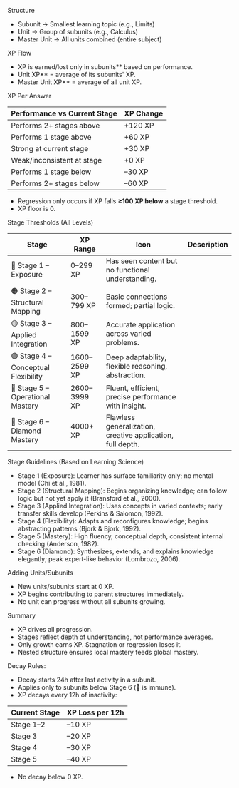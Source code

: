 Structure

* Subunit → Smallest learning topic (e.g., Limits)
* Unit → Group of subunits (e.g., Calculus)
* Master Unit → All units combined (entire subject)

XP Flow

* XP is earned/lost only in subunits** based on performance.
* Unit XP** = average of its subunits' XP.
* Master Unit XP** = average of all unit XP.

XP Per Answer

| Performance vs Current Stage | XP Change |
| ---------------------------- | --------- |
| Performs 2+ stages above     | +120 XP   |
| Performs 1 stage above       | +60 XP    |
| Strong at current stage      | +30 XP    |
| Weak/inconsistent at stage   | +0 XP     |
| Performs 1 stage below       | –30 XP    |
| Performs 2+ stages below     | –60 XP    |

* Regression only occurs if XP falls **≥100 XP below** a stage threshold.
* XP floor is 0.

Stage Thresholds (All Levels)

| Stage                               | XP Range     | Icon                                                       | Description |
| ----------------------------------- | ------------ | ---------------------------------------------------------- | ----------- |
| 🔴 Stage 1 – Exposure               | 0–299 XP     | Has seen content but no functional understanding.          |             |
| 🟠 Stage 2 – Structural Mapping     | 300–799 XP   | Basic connections formed; partial logic.                   |             |
| 🟡 Stage 3 – Applied Integration    | 800–1599 XP  | Accurate application across varied problems.               |             |
| 🟢 Stage 4 – Conceptual Flexibility | 1600–2599 XP | Deep adaptability, flexible reasoning, abstraction.        |             |
| 🔵 Stage 5 – Operational Mastery    | 2600–3999 XP | Fluent, efficient, precise performance with insight.       |             |
| 💎 Stage 6 – Diamond Mastery        | 4000+ XP     | Flawless generalization, creative application, full depth. |             |

Stage Guidelines (Based on Learning Science)

* Stage 1 (Exposure): Learner has surface familiarity only; no mental model (Chi et al., 1981).
* Stage 2 (Structural Mapping): Begins organizing knowledge; can follow logic but not yet apply it (Bransford et al., 2000).
* Stage 3 (Applied Integration): Uses concepts in varied contexts; early transfer skills develop (Perkins & Salomon, 1992).
* Stage 4 (Flexibility): Adapts and reconfigures knowledge; begins abstracting patterns (Bjork & Bjork, 1992).
* Stage 5 (Mastery): High fluency, conceptual depth, consistent internal checking (Anderson, 1982).
* Stage 6 (Diamond): Synthesizes, extends, and explains knowledge elegantly; peak expert-like behavior (Lombrozo, 2006).

Adding Units/Subunits

* New units/subunits start at 0 XP.
* XP begins contributing to parent structures immediately.
* No unit can progress without all subunits growing.

Summary

* XP drives all progression.
* Stages reflect depth of understanding, not performance averages.
* Only growth earns XP. Stagnation or regression loses it.
* Nested structure ensures local mastery feeds global mastery.


Decay Rules:

* Decay starts 24h after last activity in a subunit.
* Applies only to subunits below Stage 6 (💎 is immune).
* XP decays every 12h of inactivity:

| Current Stage | XP Loss per 12h |
| ------------- | --------------- |
| Stage 1–2     | –10 XP          |
| Stage 3       | –20 XP          |
| Stage 4       | –30 XP          |
| Stage 5       | –40 XP          |

* No decay below 0 XP.
